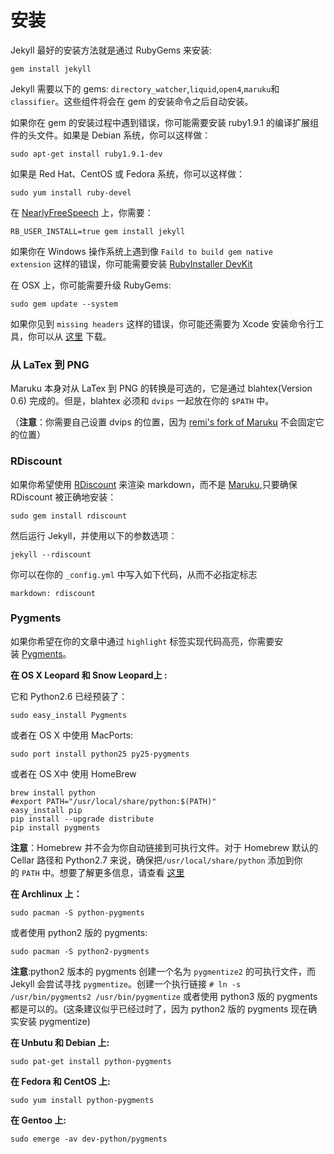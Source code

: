 # 安装

Jekyll 最好的安装方法就是通过 RubyGems 来安装:
    
    gem install jekyll
    

Jekyll 需要以下的 gems: `directory_watcher`,`liquid`,`open4`,`maruku`和`classifier`。这些组件将会在 gem 的安装命令之后自动安装。

如果你在 gem 的安装过程中遇到错误，你可能需要安装 ruby1.9.1 的编译扩展组件的头文件。如果是 Debian 系统，你可以这样做：
    
    sudo apt-get install ruby1.9.1-dev
    

如果是 Red Hat、CentOS 或 Fedora 系统，你可以这样做：
    
    sudo yum install ruby-devel
    

在 [NearlyFreeSpeech](https://www.nearlyfreespeech.net/) 上，你需要：
    
    RB_USER_INSTALL=true gem install jekyll
    

如果你在 Windows 操作系统上遇到像 `Faild to build gem native extension` 这样的错误，你可能需要安装 [RubyInstaller DevKit](https://github.com/oneclick/rubyinstaller/wiki/development-kit)

在 OSX 上，你可能需要升级 RubyGems:
    
    sudo gem update --system
    

如果你见到 `missing headers` 这样的错误，你可能还需要为 Xcode 安装命令行工具，你可以从 [这里](https://developer.apple.com/downloads/index.action) 下载。

### 从 LaTex 到 PNG

Maruku 本身对从 LaTex 到 PNG 的转换是可选的，它是通过 blahtex(Version 0.6) 完成的。但是，blahtex 必须和 `dvips` 一起放在你的 `$PATH` 中。

（**注意**：你需要自己设置 dvips 的位置，因为 [remi's fork of Maruku](http://github.com/remi/maruku/tree/master) 不会固定它的位置）

### RDiscount

如果你希望使用 [RDiscount](http://github.com/rtomayko/rdiscount/tree/master) 来渲染 markdown，而不是 [Maruku](http://maruku.rubyforge.org/),只要确保 RDiscount 被正确地安装：
    
    sudo gem install rdiscount
    

然后运行 Jekyll，并使用以下的参数选项：
    
    jekyll --rdiscount
    

你可以在你的 `_config.yml` 中写入如下代码，从而不必指定标志
    
    markdown: rdiscount
    

### Pygments

如果你希望在你的文章中通过 `highlight` 标签实现代码高亮，你需要安装 [Pygments](http://havee.me/internet/2013-08/support-pygments-in-jekyll.html)。

**在 OS X Leopard 和 Snow Leopard上 :**

它和 Python2.6 已经预装了：
    
    sudo easy_install Pygments
    

或者在 OS X 中使用 MacPorts:
    
    sudo port install python25 py25-pygments
    

或者在 OS X中 使用 HomeBrew
    
    brew install python
    #export PATH="/usr/local/share/python:$(PATH)"
    easy_install pip
    pip install --upgrade distribute
    pip install pygments
    

**注意**：Homebrew 并不会为你自动链接到可执行文件。对于 Homebrew 默认的 Cellar 路径和 Python2.7 来说，确保把`/usr/local/share/python` 添加到你的 `PATH` 中。想要了解更多信息，请查看 [这里](https://github.com/mxcl/homebrew/wiki/Homebrew-and-Python)

**在 Archlinux 上：**
    
    sudo pacman -S python-pygments
    

或者使用 python2 版的 pygments:
    
    sudo pacman -S python2-pygments
    

**注意**:python2 版本的 pygments 创建一个名为 `pygmentize2` 的可执行文件，而 Jekyll 会尝试寻找 `pygmentize`。创建一个执行链接 `# ln -s /usr/bin/pygments2 /usr/bin/pygmentize` 或者使用 python3 版的 pygments 都是可以的。(这条建议似乎已经过时了，因为 python2 版的 pygments 现在确实安装 pygmentize)

**在 Unbutu 和 Debian 上:**
    
    sudo pat-get install python-pygments
    

**在 Fedora 和 CentOS 上:**
    
    sudo yum install python-pygments
    

**在 Gentoo 上:**
    
    sudo emerge -av dev-python/pygments